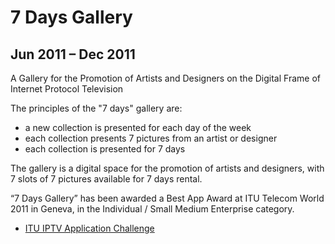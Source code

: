 # 7 Days Gallery

## Jun 2011 – Dec 2011

A Gallery for the Promotion of Artists and Designers on the Digital Frame of Internet Protocol Television

The principles of the "7 days" gallery are:
- a new collection is presented for each day of the week
- each collection presents 7 pictures from an artist or designer
- each collection is presented for 7 days

The gallery is a digital space for the promotion of artists and designers, with 7 slots of 7 pictures available for 7 days rental.

“7 Days Gallery” has been awarded a Best App Award at ITU Telecom World 2011 in Geneva, in the Individual / Small Medium Enterprise category.

* [ITU IPTV Application Challenge](http://www.itu.int/en/ITU-T/challenges/pages/iptv.aspx)
